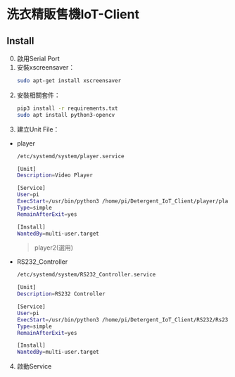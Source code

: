 # 洗衣精販售機IoT-Client
## Install
0. 啟用Serial Port
1. 安裝xscreensaver：
    ```sh
    sudo apt-get install xscreensaver
    ```
2. 安裝相關套件：
    ```sh
    pip3 install -r requirements.txt
    sudo apt install python3-opencv
    ```
3. 建立Unit File：
* player
    ```sh
    /etc/systemd/system/player.service
    ```
    ```sh
    [Unit]
    Description=Video Player

    [Service]
    User=pi
    ExecStart=/usr/bin/python3 /home/pi/Detergent_IoT_Client/player/player.py
    Type=simple
    RemainAfterExit=yes

    [Install]
    WantedBy=multi-user.target
    ```
    >player2(選用)
* RS232_Controller
    ```sh
    /etc/systemd/system/RS232_Controller.service
    ```
    ```sh
    [Unit]
    Description=RS232 Controller

    [Service]
    User=pi
    ExecStart=/usr/bin/python3 /home/pi/Detergent_IoT_Client/RS232/Rs232_Controller.py
    Type=simple
    RemainAfterExit=yes

    [Install]
    WantedBy=multi-user.target
    ```
4. 啟動Service
